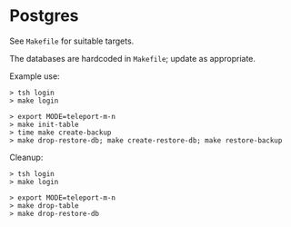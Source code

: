# Postgres

See `Makefile` for suitable targets. 

The databases are hardcoded in `Makefile`; update as appropriate.

Example use:

```
> tsh login
> make login

> export MODE=teleport-m-n
> make init-table
> time make create-backup
> make drop-restore-db; make create-restore-db; make restore-backup
```

Cleanup:

```
> tsh login
> make login

> export MODE=teleport-m-n
> make drop-table
> make drop-restore-db
```
